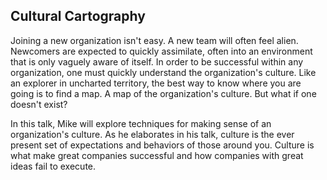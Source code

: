 ## Cultural Cartography

Joining a new organization isn't easy. A new team will often feel alien. Newcomers are expected to quickly assimilate, often into an environment that is only vaguely aware of itself. In order to be successful within any organization, one must quickly understand the organization's culture. Like an explorer in uncharted territory, the best way to know where you are going is to find a map. A map of the organization's culture. But what if one doesn't exist?

In this talk, Mike will explore techniques for making sense of an organization's culture. As he elaborates in his talk, culture is the ever present set of expectations and behaviors of those around you. Culture is what make great companies successful and how companies with great ideas fail to execute.
